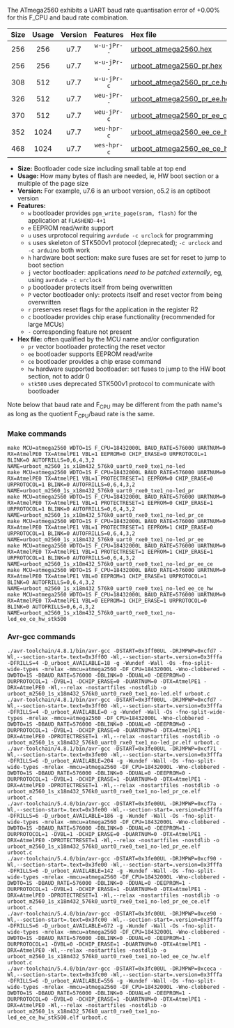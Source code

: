 The ATmega2560 exhibits a UART baud rate quantisation error of +0.00% for this F_CPU and baud rate combination.

|Size|Usage|Version|Features|Hex file|
|:-:|:-:|:-:|:-:|:--|
|256|256|u7.7|`w-u-jPr--`|[urboot_atmega2560.hex](https://raw.githubusercontent.com/stefanrueger/urboot.hex/main/cores/megacore/atmega2560/watchdog_1_s/external_oscillator/14745600_hz/460800_baud/uart0_rxe0_txe1/no-led/urboot_atmega2560.hex)|
|256|256|u7.7|`w-u-jPr--`|[urboot_atmega2560_pr.hex](https://raw.githubusercontent.com/stefanrueger/urboot.hex/main/cores/megacore/atmega2560/watchdog_1_s/external_oscillator/14745600_hz/460800_baud/uart0_rxe0_txe1/no-led/urboot_atmega2560_pr.hex)|
|308|512|u7.7|`w-u-jPr-c`|[urboot_atmega2560_pr_ce.hex](https://raw.githubusercontent.com/stefanrueger/urboot.hex/main/cores/megacore/atmega2560/watchdog_1_s/external_oscillator/14745600_hz/460800_baud/uart0_rxe0_txe1/no-led/urboot_atmega2560_pr_ce.hex)|
|326|512|u7.7|`weu-jPr--`|[urboot_atmega2560_pr_ee.hex](https://raw.githubusercontent.com/stefanrueger/urboot.hex/main/cores/megacore/atmega2560/watchdog_1_s/external_oscillator/14745600_hz/460800_baud/uart0_rxe0_txe1/no-led/urboot_atmega2560_pr_ee.hex)|
|370|512|u7.7|`weu-jPr-c`|[urboot_atmega2560_pr_ee_ce.hex](https://raw.githubusercontent.com/stefanrueger/urboot.hex/main/cores/megacore/atmega2560/watchdog_1_s/external_oscillator/14745600_hz/460800_baud/uart0_rxe0_txe1/no-led/urboot_atmega2560_pr_ee_ce.hex)|
|352|1024|u7.7|`weu-hpr-c`|[urboot_atmega2560_ee_ce_hw.hex](https://raw.githubusercontent.com/stefanrueger/urboot.hex/main/cores/megacore/atmega2560/watchdog_1_s/external_oscillator/14745600_hz/460800_baud/uart0_rxe0_txe1/no-led/urboot_atmega2560_ee_ce_hw.hex)|
|468|1024|u7.7|`wes-hpr-c`|[urboot_atmega2560_ee_ce_hw_stk500.hex](https://raw.githubusercontent.com/stefanrueger/urboot.hex/main/cores/megacore/atmega2560/watchdog_1_s/external_oscillator/14745600_hz/460800_baud/uart0_rxe0_txe1/no-led/urboot_atmega2560_ee_ce_hw_stk500.hex)|

- **Size:** Bootloader code size including small table at top end
- **Usage:** How many bytes of flash are needed, ie, HW boot section or a multiple of the page size
- **Version:** For example, u7.6 is an urboot version, o5.2 is an optiboot version
- **Features:**
  + `w` bootloader provides `pgm_write_page(sram, flash)` for the application at `FLASHEND-4+1`
  + `e` EEPROM read/write support
  + `u` uses urprotocol requiring `avrdude -c urclock` for programming
  + `s` uses skeleton of STK500v1 protocol (deprecated); `-c urclock` and `-c arduino` both work
  + `h` hardware boot section: make sure fuses are set for reset to jump to boot section
  + `j` vector bootloader: applications *need to be patched externally*, eg, using `avrdude -c urclock`
  + `p` bootloader protects itself from being overwritten
  + `P` vector bootloader only: protects itself and reset vector from being overwritten
  + `r` preserves reset flags for the application in the register R2
  + `c` bootloader provides chip erase functionality (recommended for large MCUs)
  + `-` corresponding feature not present
- **Hex file:** often qualified by the MCU name and/or configuration
  + `pr` vector bootloader protecting the reset vector
  + `ee` bootloader supports EEPROM read/write
  + `ce` bootloader provides a chip erase command
  + `hw` hardware supported bootloader: set fuses to jump to the HW boot section, not to addr 0
  + `stk500` uses deprecated STK500v1 protocol to communicate with bootloader


Note below that baud rate and F<sub>CPU</sub> may be different from the path name's as long as the quotient F<sub>CPU</sub>/baud rate is the same.

### Make commands
```
make MCU=atmega2560 WDTO=1S F_CPU=18432000L BAUD_RATE=576000 UARTNUM=0 RX=AtmelPE0 TX=AtmelPE1 VBL=1 EEPROM=0 CHIP_ERASE=0 URPROTOCOL=1 BLINK=0 AUTOFRILLS=0,6,4,3,2 NAME=urboot_m2560_1s_x18m432_576k0_uart0_rxe0_txe1_no-led
make MCU=atmega2560 WDTO=1S F_CPU=18432000L BAUD_RATE=576000 UARTNUM=0 RX=AtmelPE0 TX=AtmelPE1 VBL=1 PROTECTRESET=1 EEPROM=0 CHIP_ERASE=0 URPROTOCOL=1 BLINK=0 AUTOFRILLS=0,6,4,3,2 NAME=urboot_m2560_1s_x18m432_576k0_uart0_rxe0_txe1_no-led_pr
make MCU=atmega2560 WDTO=1S F_CPU=18432000L BAUD_RATE=576000 UARTNUM=0 RX=AtmelPE0 TX=AtmelPE1 VBL=1 PROTECTRESET=1 EEPROM=0 CHIP_ERASE=1 URPROTOCOL=1 BLINK=0 AUTOFRILLS=0,6,4,3,2 NAME=urboot_m2560_1s_x18m432_576k0_uart0_rxe0_txe1_no-led_pr_ce
make MCU=atmega2560 WDTO=1S F_CPU=18432000L BAUD_RATE=576000 UARTNUM=0 RX=AtmelPE0 TX=AtmelPE1 VBL=1 PROTECTRESET=1 EEPROM=1 CHIP_ERASE=0 URPROTOCOL=1 BLINK=0 AUTOFRILLS=0,6,4,3,2 NAME=urboot_m2560_1s_x18m432_576k0_uart0_rxe0_txe1_no-led_pr_ee
make MCU=atmega2560 WDTO=1S F_CPU=18432000L BAUD_RATE=576000 UARTNUM=0 RX=AtmelPE0 TX=AtmelPE1 VBL=1 PROTECTRESET=1 EEPROM=1 CHIP_ERASE=1 URPROTOCOL=1 BLINK=0 AUTOFRILLS=0,6,4,3,2 NAME=urboot_m2560_1s_x18m432_576k0_uart0_rxe0_txe1_no-led_pr_ee_ce
make MCU=atmega2560 WDTO=1S F_CPU=18432000L BAUD_RATE=576000 UARTNUM=0 RX=AtmelPE0 TX=AtmelPE1 VBL=0 EEPROM=1 CHIP_ERASE=1 URPROTOCOL=1 BLINK=0 AUTOFRILLS=0,6,4,3,2 NAME=urboot_m2560_1s_x18m432_576k0_uart0_rxe0_txe1_no-led_ee_ce_hw
make MCU=atmega2560 WDTO=1S F_CPU=18432000L BAUD_RATE=576000 UARTNUM=0 RX=AtmelPE0 TX=AtmelPE1 VBL=0 EEPROM=1 CHIP_ERASE=1 URPROTOCOL=0 BLINK=0 AUTOFRILLS=0,6,4,3,2 NAME=urboot_m2560_1s_x18m432_576k0_uart0_rxe0_txe1_no-led_ee_ce_hw_stk500
```

### Avr-gcc commands
```
./avr-toolchain/4.8.1/bin/avr-gcc -DSTART=0x3ff00UL -DRJMPWP=0xcfd7 -Wl,--section-start=.text=0x3ff00 -Wl,--section-start=.version=0x3fffa -DFRILLS=4 -D_urboot_AVAILABLE=18 -g -Wundef -Wall -Os -fno-split-wide-types -mrelax -mmcu=atmega2560 -DF_CPU=18432000L -Wno-clobbered -DWDTO=1S -DBAUD_RATE=576000 -DBLINK=0 -DDUAL=0 -DEEPROM=0 -DURPROTOCOL=1 -DVBL=1 -DCHIP_ERASE=0 -DUARTNUM=0 -DTX=AtmelPE1 -DRX=AtmelPE0 -Wl,--relax -nostartfiles -nostdlib -o urboot_m2560_1s_x18m432_576k0_uart0_rxe0_txe1_no-led.elf urboot.c
./avr-toolchain/4.8.1/bin/avr-gcc -DSTART=0x3ff00UL -DRJMPWP=0xcfd7 -Wl,--section-start=.text=0x3ff00 -Wl,--section-start=.version=0x3fffa -DFRILLS=4 -D_urboot_AVAILABLE=0 -g -Wundef -Wall -Os -fno-split-wide-types -mrelax -mmcu=atmega2560 -DF_CPU=18432000L -Wno-clobbered -DWDTO=1S -DBAUD_RATE=576000 -DBLINK=0 -DDUAL=0 -DEEPROM=0 -DURPROTOCOL=1 -DVBL=1 -DCHIP_ERASE=0 -DUARTNUM=0 -DTX=AtmelPE1 -DRX=AtmelPE0 -DPROTECTRESET=1 -Wl,--relax -nostartfiles -nostdlib -o urboot_m2560_1s_x18m432_576k0_uart0_rxe0_txe1_no-led_pr.elf urboot.c
./avr-toolchain/4.8.1/bin/avr-gcc -DSTART=0x3fe00UL -DRJMPWP=0xcf71 -Wl,--section-start=.text=0x3fe00 -Wl,--section-start=.version=0x3fffa -DFRILLS=6 -D_urboot_AVAILABLE=204 -g -Wundef -Wall -Os -fno-split-wide-types -mrelax -mmcu=atmega2560 -DF_CPU=18432000L -Wno-clobbered -DWDTO=1S -DBAUD_RATE=576000 -DBLINK=0 -DDUAL=0 -DEEPROM=0 -DURPROTOCOL=1 -DVBL=1 -DCHIP_ERASE=1 -DUARTNUM=0 -DTX=AtmelPE1 -DRX=AtmelPE0 -DPROTECTRESET=1 -Wl,--relax -nostartfiles -nostdlib -o urboot_m2560_1s_x18m432_576k0_uart0_rxe0_txe1_no-led_pr_ce.elf urboot.c
./avr-toolchain/5.4.0/bin/avr-gcc -DSTART=0x3fe00UL -DRJMPWP=0xcf7a -Wl,--section-start=.text=0x3fe00 -Wl,--section-start=.version=0x3fffa -DFRILLS=6 -D_urboot_AVAILABLE=186 -g -Wundef -Wall -Os -fno-split-wide-types -mrelax -mmcu=atmega2560 -DF_CPU=18432000L -Wno-clobbered -DWDTO=1S -DBAUD_RATE=576000 -DBLINK=0 -DDUAL=0 -DEEPROM=1 -DURPROTOCOL=1 -DVBL=1 -DCHIP_ERASE=0 -DUARTNUM=0 -DTX=AtmelPE1 -DRX=AtmelPE0 -DPROTECTRESET=1 -Wl,--relax -nostartfiles -nostdlib -o urboot_m2560_1s_x18m432_576k0_uart0_rxe0_txe1_no-led_pr_ee.elf urboot.c
./avr-toolchain/5.4.0/bin/avr-gcc -DSTART=0x3fe00UL -DRJMPWP=0xcf90 -Wl,--section-start=.text=0x3fe00 -Wl,--section-start=.version=0x3fffa -DFRILLS=6 -D_urboot_AVAILABLE=142 -g -Wundef -Wall -Os -fno-split-wide-types -mrelax -mmcu=atmega2560 -DF_CPU=18432000L -Wno-clobbered -DWDTO=1S -DBAUD_RATE=576000 -DBLINK=0 -DDUAL=0 -DEEPROM=1 -DURPROTOCOL=1 -DVBL=1 -DCHIP_ERASE=1 -DUARTNUM=0 -DTX=AtmelPE1 -DRX=AtmelPE0 -DPROTECTRESET=1 -Wl,--relax -nostartfiles -nostdlib -o urboot_m2560_1s_x18m432_576k0_uart0_rxe0_txe1_no-led_pr_ee_ce.elf urboot.c
./avr-toolchain/5.4.0/bin/avr-gcc -DSTART=0x3fc00UL -DRJMPWP=0xce90 -Wl,--section-start=.text=0x3fc00 -Wl,--section-start=.version=0x3fffa -DFRILLS=6 -D_urboot_AVAILABLE=672 -g -Wundef -Wall -Os -fno-split-wide-types -mrelax -mmcu=atmega2560 -DF_CPU=18432000L -Wno-clobbered -DWDTO=1S -DBAUD_RATE=576000 -DBLINK=0 -DDUAL=0 -DEEPROM=1 -DURPROTOCOL=1 -DVBL=0 -DCHIP_ERASE=1 -DUARTNUM=0 -DTX=AtmelPE1 -DRX=AtmelPE0 -Wl,--relax -nostartfiles -nostdlib -o urboot_m2560_1s_x18m432_576k0_uart0_rxe0_txe1_no-led_ee_ce_hw.elf urboot.c
./avr-toolchain/5.4.0/bin/avr-gcc -DSTART=0x3fc00UL -DRJMPWP=0xceca -Wl,--section-start=.text=0x3fc00 -Wl,--section-start=.version=0x3fffa -DFRILLS=6 -D_urboot_AVAILABLE=556 -g -Wundef -Wall -Os -fno-split-wide-types -mrelax -mmcu=atmega2560 -DF_CPU=18432000L -Wno-clobbered -DWDTO=1S -DBAUD_RATE=576000 -DBLINK=0 -DDUAL=0 -DEEPROM=1 -DURPROTOCOL=0 -DVBL=0 -DCHIP_ERASE=1 -DUARTNUM=0 -DTX=AtmelPE1 -DRX=AtmelPE0 -Wl,--relax -nostartfiles -nostdlib -o urboot_m2560_1s_x18m432_576k0_uart0_rxe0_txe1_no-led_ee_ce_hw_stk500.elf urboot.c
```

